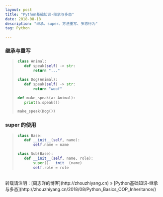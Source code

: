 ```yaml
---
layout: post
title: "Python基础知识-继承与多态"
date: 2018-08-18 
description: "继承、super、方法重写、多态行为"
tag: Python 

---
```


### 继承与重写

>```python
>class Animal:
>    def speak(self) -> str:
>        return "..."
>
>class Dog(Animal):
>    def speak(self) -> str:
>        return "woof"
>
>def make_speak(a: Animal):
>    print(a.speak())
>
>make_speak(Dog())
>```

### super 的使用

>```python
>class Base:
>    def __init__(self, name):
>        self.name = name
>
>class Sub(Base):
>    def __init__(self, name, role):
>        super().__init__(name)
>        self.role = role
>```

<br>
转载请注明：[周志洋的博客](http://zhouzhiyang.cn) » [Python基础知识-继承与多态](http://zhouzhiyang.cn/2018/08/Python_Basics_OOP_Inheritance/) 


